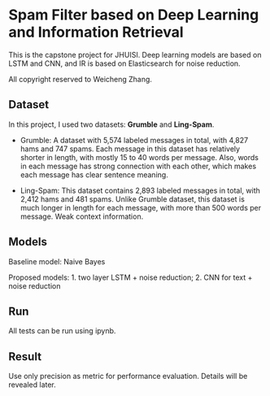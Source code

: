 # Spam Filter based on Deep Learning and Information Retrieval

This is the capstone project for JHUISI. Deep learning models are based on LSTM and CNN, and IR is based on Elasticsearch for noise reduction.

All copyright reserved to Weicheng Zhang.

## Dataset

In this project, I used two datasets: **Grumble** and **Ling-Spam**. 

* Grumble: A dataset with 5,574 labeled messages in total, with 4,827 hams and 747 spams. Each message in this dataset has relatively shorter in length, with mostly 15 to 40 words per message. Also, words in each message has strong connection with each other, which makes each message has clear sentence meaning.

* Ling-Spam: This dataset contains 2,893 labeled messages in total, with 2,412 hams and 481 spams. Unlike Grumble dataset, this dataset is much longer in length for each message, with more than 500 words per message. Weak context information.

## Models

Baseline model: Naive Bayes

Proposed models: 1. two layer LSTM + noise reduction; 2. CNN for text + noise reduction

## Run

All tests can be run using ipynb.

## Result

Use only precision as metric for performance evaluation. Details will be revealed later.

